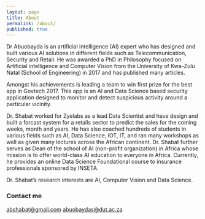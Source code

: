 ```yaml
---
layout: page
title: About
permalink: /about/
published: true
---
```


Dr Abuobayda is an artificial intelligence (AI) expert who has designed and built various AI solutions in different fields such as Telecommunication, Security and Retail. He was awarded a PhD in Philosophy focused on Artificial intelligence and Computer Vision from the University of Kwa-Zulu Natal (School of Engineering) in 2017 and has published many articles.

Amongst his achievements is leading a team to win first prize for the best app in Govtech 2017. This app is an AI and Data Science based security application designed to monitor and detect suspicious activity around a particular vicinity. 

Dr. Shabat worked for Zyelabs as a lead Data Scientist and have design and built a forcast system for a retails sector to predict the sales for the coming weeks, month and years. He has also coached hundreds of students in various fields such as AI, Data Science, IOT, IT, and ran many workshops as well as given many lectures across the African continent. Dr. Shabat further serves as Dean of the school of AI (non-profit organization) in Africa whose mission is to offer world-class AI education to everyone in Africa. Currently, he provides an online Data Science Foundational course to insurance professionals sponsored by INSETA.

Dr. Shabat’s research interests are AI, Computer Vision and Data Science.


### Contact me

[abshabat@gmail.com](mailto:abshabat@gmail.com)
[abuobaydas@dut.ac.za](mailto:abuobaydas@dut.ac.za)
